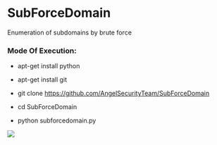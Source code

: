 # SubForceDomain
Enumeration of subdomains by brute force

<h3> Mode Of Execution: </h3>

* apt-get install python

* apt-get install git

* git clone https://github.com/AngelSecurityTeam/SubForceDomain

* cd SubForceDomain

* python subforcedomain.py

<img src="https://github.com/AngelSecurityTeam/SubForceDomain/blob/master/FOTOsub.png">
